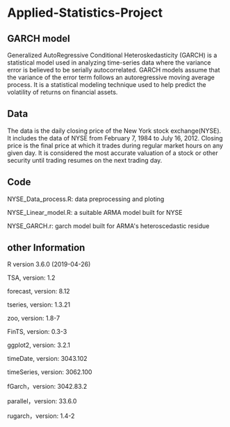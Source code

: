 # Applied-Statistics-Project
## GARCH model
Generalized AutoRegressive Conditional Heteroskedasticity (GARCH) is a statistical model used in analyzing time-series data where the variance error is believed to be serially autocorrelated. GARCH models assume that the variance of the error term follows an autoregressive moving average process. It is a statistical modeling technique used to help predict the volatility of returns on financial assets.
## Data
The data is the daily closing price of the New York stock exchange(NYSE). It includes the data of NYSE from February 7, 1984 to July 16, 2012. Closing price is the final price at which it trades during regular market hours on any given day. It is considered the most accurate valuation of a stock or other security until trading resumes on the next trading day.
## Code
NYSE_Data_process.R: data preprocessing and ploting

NYSE_Linear_model.R: a suitable ARMA model built for NYSE

NYSE_GARCH.r: garch model built for ARMA's heteroscedastic residue
## other Information
R version 3.6.0 (2019-04-26)

TSA, version:	1.2

forecast, version: 8.12

tseries, version: 1.3.21

zoo, version: 1.8-7

FinTS, version:	0.3-3

ggplot2, version:	3.2.1

timeDate, version:	3043.102

timeSeries, version: 3062.100

fGarch，version: 3042.83.2

parallel，version: 33.6.0

rugarch，version: 1.4-2
